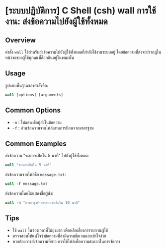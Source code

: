 # [ระบบปฏิบัติการ] C Shell (csh) wall การใช้งาน: ส่งข้อความไปยังผู้ใช้ทั้งหมด

## Overview
คำสั่ง `wall` ใช้สำหรับส่งข้อความไปยังผู้ใช้ทั้งหมดที่กำลังใช้งานระบบอยู่ โดยข้อความที่ส่งจะปรากฏในหน้าจอของผู้ใช้ทุกคนที่ล็อกอินอยู่ในขณะนั้น

## Usage
รูปแบบพื้นฐานของคำสั่งคือ:

```csh
wall [options] [arguments]
```

## Common Options
- `-n` : ไม่แสดงชื่อผู้ส่งในข้อความ
- `-f` : อ่านข้อความจากไฟล์แทนการป้อนจากมาตรฐาน

## Common Examples
ส่งข้อความ "ระบบจะปิดใน 5 นาที" ไปยังผู้ใช้ทั้งหมด:

```csh
wall "ระบบจะปิดใน 5 นาที"
```

ส่งข้อความจากไฟล์ชื่อ `message.txt`:

```csh
wall -f message.txt
```

ส่งข้อความโดยไม่แสดงชื่อผู้ส่ง:

```csh
wall -n "การบำรุงรักษาระบบจะเริ่มใน 10 นาที"
```

## Tips
- ใช้ `wall` ในช่วงเวลาที่ไม่ยุ่งมาก เพื่อหลีกเลี่ยงการรบกวนผู้ใช้
- ตรวจสอบให้แน่ใจว่าข้อความที่ส่งมีความชัดเจนและเข้าใจง่าย
- หากต้องการส่งข้อความที่ยาว ควรใช้ไฟล์เพื่อความสะดวกในการจัดการ